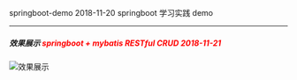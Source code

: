 springboot-demo  2018-11-20
springboot 学习实践 demo
 
---- 

##### 效果展示 <font color=red>springboot + mybatis RESTful CRUD 2018-11-21</font>

![效果展示](http://zyrs-xyz.oss-cn-beijing.aliyuncs.com/upload-picture/861136242/1542950683262_Image.png?x-oss-process=style/zyrs-picture-style)
